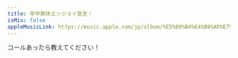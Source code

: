 ```yaml
---
title: 年中無休エンジョイ宣言！
isMix: false
appleMusicLink: https://music.apple.com/jp/album/%E5%B9%B4%E4%B8%AD%E7%84%A1%E4%BC%91%E3%82%A8%E3%83%B3%E3%82%B8%E3%83%A7%E3%82%A4%E5%AE%A3%E8%A8%80/1718410868?&i=1718410983
---
```


コールあったら教えてください！
